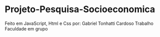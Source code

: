 # Projeto-Pesquisa-Socioeconomica

Feito em JavaScript, Html e Css por:
Gabriel Tonhatti Cardoso
Trabalho Faculdade em grupo
